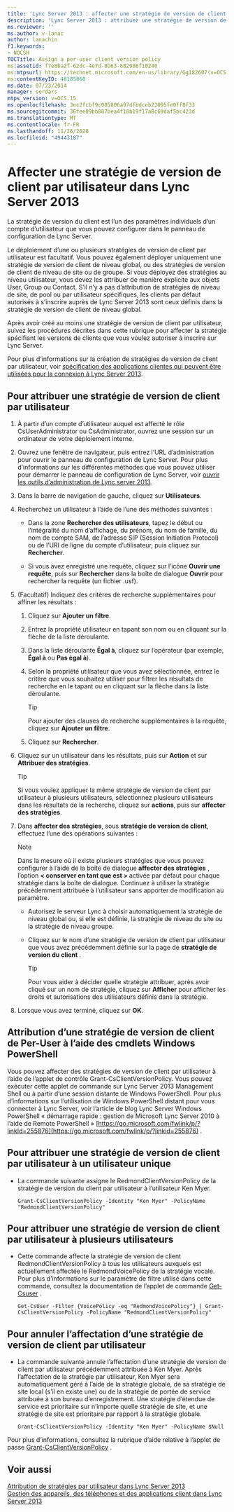 ```yaml
---
title: 'Lync Server 2013 : affecter une stratégie de version de client par utilisateur'
description: 'Lync Server 2013 : attribuez une stratégie de version de client par utilisateur.'
ms.reviewer: ''
ms.author: v-lanac
author: lanachin
f1.keywords:
- NOCSH
TOCTitle: Assign a per-user client version policy
ms:assetid: f7e8ba2f-62dc-4e7d-8b63-682986f10240
ms:mtpsurl: https://technet.microsoft.com/en-us/library/Gg182607(v=OCS.15)
ms:contentKeyID: 48185868
ms.date: 07/23/2014
manager: serdars
mtps_version: v=OCS.15
ms.openlocfilehash: 3ec2fcbf9c005806a97dfbdceb22095fe0ff8f33
ms.sourcegitcommit: 36fee89bb887bea4f18b19f17a8c69daf5bc423d
ms.translationtype: MT
ms.contentlocale: fr-FR
ms.lasthandoff: 11/26/2020
ms.locfileid: "49443187"
---
```

# <a name="assign-a-per-user-client-version-policy-in-lync-server-2013"></a>Affecter une stratégie de version de client par utilisateur dans Lync Server 2013

 


La stratégie de version du client est l’un des paramètres individuels d’un compte d’utilisateur que vous pouvez configurer dans le panneau de configuration de Lync Server.

Le déploiement d’une ou plusieurs stratégies de version de client par utilisateur est facultatif. Vous pouvez également déployer uniquement une stratégie de version de client de niveau global, ou des stratégies de version de client de niveau de site ou de groupe. Si vous déployez des stratégies au niveau utilisateur, vous devez les attribuer de manière explicite aux objets User, Group ou Contact. S’il n’y a pas d’attribution de stratégies de niveau de site, de pool ou par utilisateur spécifiques, les clients par défaut autorisés à s’inscrire auprès de Lync Server 2013 sont ceux définis dans la stratégie de version de client de niveau global.

Après avoir créé au moins une stratégie de version de client par utilisateur, suivez les procédures décrites dans cette rubrique pour affecter la stratégie spécifiant les versions de clients que vous voulez autoriser à inscrire sur Lync Server.

Pour plus d’informations sur la création de stratégies de version de client par utilisateur, voir [spécification des applications clientes qui peuvent être utilisées pour la connexion à Lync Server 2013](lync-server-2013-specifying-the-client-applications-that-can-be-used-to-log-on-to-lync-server-2013.md).

## <a name="to-assign-a-per-user-client-version-policy"></a>Pour attribuer une stratégie de version de client par utilisateur

1.  À partir d’un compte d’utilisateur auquel est affecté le rôle CsUserAdministrator ou CsAdministrator, ouvrez une session sur un ordinateur de votre déploiement interne.

2.  Ouvrez une fenêtre de navigateur, puis entrez l’URL d’administration pour ouvrir le panneau de configuration de Lync Server. Pour plus d’informations sur les différentes méthodes que vous pouvez utiliser pour démarrer le panneau de configuration de Lync Server, voir [ouvrir les outils d’administration de Lync server 2013](lync-server-2013-open-lync-server-administrative-tools.md).

3.  Dans la barre de navigation de gauche, cliquez sur **Utilisateurs**.

4.  Recherchez un utilisateur à l’aide de l’une des méthodes suivantes :
    
      - Dans la zone **Rechercher des utilisateurs**, tapez le début ou l’intégralité du nom d’affichage, du prénom, du nom de famille, du nom de compte SAM, de l’adresse SIP (Session Initiation Protocol) ou de l’URI de ligne du compte d’utilisateur, puis cliquez sur **Rechercher**.
    
      - Si vous avez enregistré une requête, cliquez sur l’icône **Ouvrir une requête**, puis sur **Rechercher** dans la boîte de dialogue **Ouvrir** pour rechercher la requête (un fichier .usf).

5.  (Facultatif) Indiquez des critères de recherche supplémentaires pour affiner les résultats :
    
    1.  Cliquez sur **Ajouter un filtre**.
    
    2.  Entrez la propriété utilisateur en tapant son nom ou en cliquant sur la flèche de la liste déroulante.
    
    3.  Dans la liste déroulante **Égal à**, cliquez sur l’opérateur (par exemple, **Égal à** ou **Pas égal à**).
    
    4.  Selon la propriété utilisateur que vous avez sélectionnée, entrez le critère que vous souhaitez utiliser pour filtrer les résultats de recherche en le tapant ou en cliquant sur la flèche dans la liste déroulante.
        

        > [!TIP]  
        > Pour ajouter des clauses de recherche supplémentaires à la requête, cliquez sur <STRONG>Ajouter un filtre</STRONG>.

    
    5.  Cliquez sur **Rechercher**.

6.  Cliquez sur un utilisateur dans les résultats, puis sur **Action** et sur **Attribuer des stratégies**.
    

    > [!TIP]  
    > Si vous voulez appliquer la même stratégie de version de client par utilisateur à plusieurs utilisateurs, sélectionnez plusieurs utilisateurs dans les résultats de la recherche, cliquez sur <STRONG>actions</STRONG>, puis sur <STRONG>affecter des stratégies</STRONG>.



7.  Dans **affecter des stratégies**, sous **stratégie de version de client**, effectuez l’une des opérations suivantes :
    

    > [!NOTE]  
    > Dans la mesure où il existe plusieurs stratégies que vous pouvez configurer à l’aide de la boîte de dialogue <STRONG>affecter des stratégies</STRONG> , l’option <STRONG> &lt; conserver en tant que est &gt; </STRONG> activée par défaut pour chaque stratégie dans la boîte de dialogue. Continuez à utiliser la stratégie précédemment attribuée à l’utilisateur sans apporter de modification au paramètre.

    
      - Autorisez le serveur Lync à choisir automatiquement la stratégie de niveau global ou, si elle est définie, la stratégie de niveau du site ou la stratégie de niveau groupe.
    
      - Cliquez sur le nom d’une stratégie de version de client par utilisateur que vous avez précédemment définie sur la page de **stratégie de version du client** .
        

        > [!TIP]  
        > Pour vous aider à décider quelle stratégie attribuer, après avoir cliqué sur un nom de stratégie, cliquez sur <STRONG>Afficher</STRONG> pour afficher les droits et autorisations des utilisateurs définis dans la stratégie.



8.  Lorsque vous avez terminé, cliquez sur **OK**.

## <a name="assigning-a-per-user-client-version-policy-by-using-windows-powershell-cmdlets"></a>Attribution d’une stratégie de version de client de Per-User à l’aide des cmdlets Windows PowerShell

Vous pouvez affecter des stratégies de version de client par utilisateur à l’aide de l’applet de contrôle Grant-CsClientVersionPolicy. Vous pouvez exécuter cette applet de commande sur Lync Server 2013 Management Shell ou à partir d’une session distante de Windows PowerShell. Pour plus d’informations sur l’utilisation de Windows PowerShell distant pour vous connecter à Lync Server, voir l’article de blog Lync Server Windows PowerShell « démarrage rapide : gestion de Microsoft Lync Server 2010 à l’aide de Remote PowerShell » [https://go.microsoft.com/fwlink/p/?linkId=255876](https://go.microsoft.com/fwlink/p/?linkid=255876) .

## <a name="to-assign-a-per-user-client-version-policy-to-a-single-user"></a>Pour attribuer une stratégie de version de client par utilisateur à un utilisateur unique

  - La commande suivante assigne le RedmondClientVersionPolicy de la stratégie de version du client par utilisateur à l’utilisateur Ken Myer.
    
        Grant-CsClientVersionPolicy -Identity "Ken Myer" -PolicyName "RedmondClientVersionPolicy"

## <a name="to-assign-a-per-user-client-version-policy-to-multiple-users"></a>Pour attribuer une stratégie de version de client par utilisateur à plusieurs utilisateurs

  - Cette commande affecte la stratégie de version de client RedmondClientVersionPolicy à tous les utilisateurs auxquels est actuellement affectée le RedmondVoicePolicy de la stratégie vocale. Pour plus d’informations sur le paramètre de filtre utilisé dans cette commande, consultez la documentation de l’applet de commande [Get-Csuser](https://technet.microsoft.com/library/gg398125\(v=ocs.15\)) .
    
        Get-CsUser -Filter {VoicePolicy -eq "RedmondVoicePolicy"} | Grant-CsClientVersionPolicy -PolicyName "RedmondClientVersionPolicy"

## <a name="to-unassign-a-per-user-client-version-policy"></a>Pour annuler l’affectation d’une stratégie de version de client par utilisateur

  - La commande suivante annule l’affectation d’une stratégie de version de client par utilisateur précédemment attribuée à Ken Myer. Après l’affectation de la stratégie par utilisateur, Ken Myer sera automatiquement géré à l’aide de la stratégie globale, de sa stratégie de site local (s’il en existe une) ou de la stratégie de portée de service attribuée à son bureau d’enregistrement. Une stratégie d’étendue de service est prioritaire sur n’importe quelle stratégie de site, et une stratégie de site est prioritaire par rapport à la stratégie globale.
    
        Grant-CsClientVersionPolicy -Identity "Ken Myer" -PolicyName $Null

Pour plus d’informations, consultez la rubrique d’aide relative à l’applet de passe [Grant-CsClientVersionPolicy](https://technet.microsoft.com/library/gg412903\(v=ocs.15\)) .

## <a name="see-also"></a>Voir aussi


[Attribution de stratégies par utilisateur dans Lync Server 2013](lync-server-2013-assigning-per-user-policies.md)  
[Gestion des appareils, des téléphones et des applications client dans Lync Server 2013](lync-server-2013-managing-devices-phones-and-client-applications.md)

